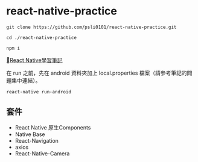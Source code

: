 # react-native-practice

```
git clone https://github.com/psli0101/react-native-practice.git

cd ./react-native-practice

npm i
```

[React Native學習筆記](https://hackmd.io/@psli0101/SyK3V-PlS)

在 run 之前，先在 android 資料夾加上 local.properties 檔案（請參考筆記的問題集中連結）。

```
react-native run-android
```

## 套件
- React Native 原生Components
- Native Base
- React-Navigation
- axios
- React-Native-Camera

